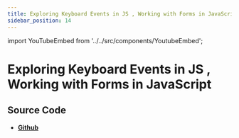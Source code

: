 ```yaml
---
title: Exploring Keyboard Events in JS , Working with Forms in JavaScript
sidebar_position: 14
---
```


import YouTubeEmbed from '../../src/components/YoutubeEmbed';

# Exploring Keyboard Events in JS , Working with Forms in JavaScript

<YouTubeEmbed videoId="Yym-nt3CAIk" />

## Source Code

- [**Github**](https://github.com/isarojdahal/javascript-workshop)
